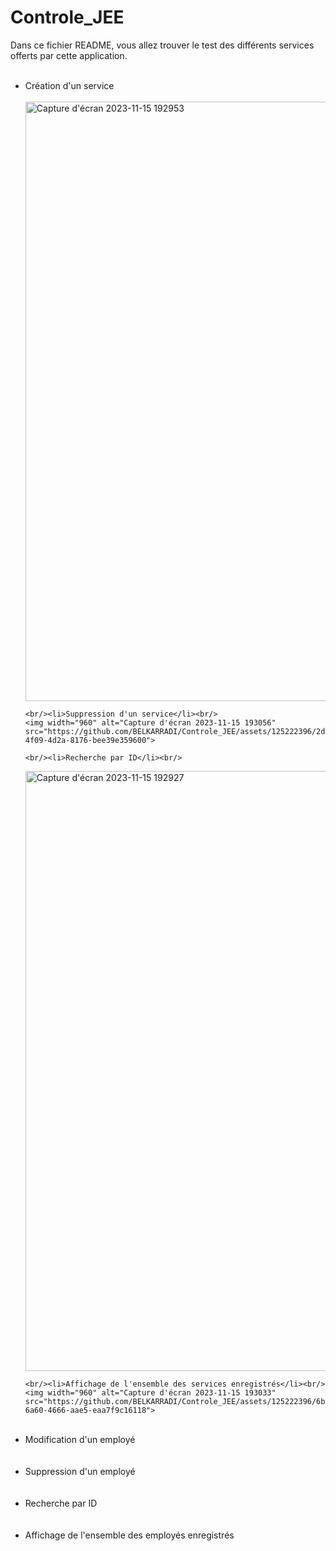 # Controle_JEE
Dans ce fichier README, vous allez trouver le test des différents services offerts par cette application.<br/>
<ul>
   <br/> <li>Création d'un service</li><br/>
    <img width="959" alt="Capture d'écran 2023-11-15 192953" src="https://github.com/BELKARRADI/Controle_JEE/assets/125222396/c53a6012-b0b6-4095-a572-25ff64151f77">

    <br/><li>Suppression d'un service</li><br/>
    <img width="960" alt="Capture d'écran 2023-11-15 193056" src="https://github.com/BELKARRADI/Controle_JEE/assets/125222396/2df061e7-4f09-4d2a-8176-bee39e359600">

    <br/><li>Recherche par ID</li><br/>
  <img width="960" alt="Capture d'écran 2023-11-15 192927" src="https://github.com/BELKARRADI/Controle_JEE/assets/125222396/1aca7558-9285-4bb0-9594-b9ceed3dcc66">

    <br/><li>Affichage de l'ensemble des services enregistrés</li><br/>
    <img width="960" alt="Capture d'écran 2023-11-15 193033" src="https://github.com/BELKARRADI/Controle_JEE/assets/125222396/6b7c09f5-6a60-4666-aae5-eaa7f9c16118">

</ul>

<ul>
   <br/> <li>Modification d'un employé</li><br/>
   <br/> <li>Suppression d'un employé</li><br/>
   <br/> <li>Recherche par ID</li><br/>
  <br/>  <li>Affichage de l'ensemble des employés enregistrés</li><br/>
</ul>

